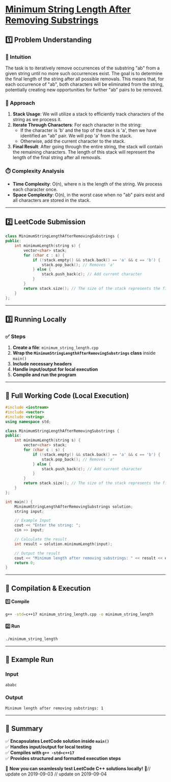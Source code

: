 # **[Minimum String Length After Removing Substrings](https://leetcode.com/problems/minimum-string-length-after-removing-substrings/description/)**  

## **1️⃣ Problem Understanding**  
### **📌 Intuition**  
The task is to iteratively remove occurrences of the substring "ab" from a given string until no more such occurrences exist. The goal is to determine the final length of the string after all possible removals. This means that, for each occurrence of "ab", both characters will be eliminated from the string, potentially creating new opportunities for further "ab" pairs to be removed.

### **🚀 Approach**  
1. **Stack Usage**: We will utilize a stack to efficiently track characters of the string as we process it. 
2. **Iterate Through Characters**: For each character in the string:
   - If the character is 'b' and the top of the stack is 'a', then we have identified an "ab" pair. We will pop 'a' from the stack.
   - Otherwise, add the current character to the stack.
3. **Final Result**: After going through the entire string, the stack will contain the remaining characters. The length of this stack will represent the length of the final string after all removals.

### **⏱️ Complexity Analysis**  
- **Time Complexity**: O(n), where n is the length of the string. We process each character once.
- **Space Complexity**: O(n), in the worst case when no "ab" pairs exist and all characters are stored in the stack.

---  

## **2️⃣ LeetCode Submission**  
```cpp
class MinimumStringLengthAfterRemovingSubstrings {
public:
    int minimumLength(string s) {
        vector<char> stack;
        for (char c : s) {
            if (!stack.empty() && stack.back() == 'a' && c == 'b') {
                stack.pop_back(); // Removes 'a'
            } else {
                stack.push_back(c); // Add current character
            }
        }
        return stack.size(); // The size of the stack represents the final string length
    }
};  
```  

---  

## **3️⃣ Running Locally**  
### **✅ Steps**  
1. **Create a file**: `minimum_string_length.cpp`  
2. **Wrap the `MinimumStringLengthAfterRemovingSubstrings` class** inside `main()`  
3. **Include necessary headers**  
4. **Handle input/output for local execution**  
5. **Compile and run the program**  

---  

## **📝 Full Working Code (Local Execution)**  
```cpp
#include <iostream>
#include <vector>
#include <string>
using namespace std;

class MinimumStringLengthAfterRemovingSubstrings {
public:
    int minimumLength(string s) {
        vector<char> stack;
        for (char c : s) {
            if (!stack.empty() && stack.back() == 'a' && c == 'b') {
                stack.pop_back(); // Removes 'a'
            } else {
                stack.push_back(c); // Add current character
            }
        }
        return stack.size(); // The size of the stack represents the final string length
    }
};

int main() {
    MinimumStringLengthAfterRemovingSubstrings solution;
    string input;

    // Example Input
    cout << "Enter the string: ";
    cin >> input;

    // Calculate the result
    int result = solution.minimumLength(input);

    // Output the result
    cout << "Minimum length after removing substrings: " << result << endl;
    return 0;
}  
```  

---  

## **🔧 Compilation & Execution**  
#### **1️⃣ Compile**  
```bash
g++ -std=c++17 minimum_string_length.cpp -o minimum_string_length
```  

#### **2️⃣ Run**  
```bash
./minimum_string_length
```  

---  

## **🎯 Example Run**  
### **Input**  
```
ababc
```  
### **Output**  
```
Minimum length after removing substrings: 1
```  

---  

## **📌 Summary**  
✅ **Encapsulates LeetCode solution inside `main()`**  
✅ **Handles input/output for local testing**  
✅ **Compiles with `g++ -std=c++17`**  
✅ **Provides structured and formatted execution steps**  

🚀 **Now you can seamlessly test LeetCode C++ solutions locally!** 🚀// update on 2019-09-03
// update on 2019-09-04
